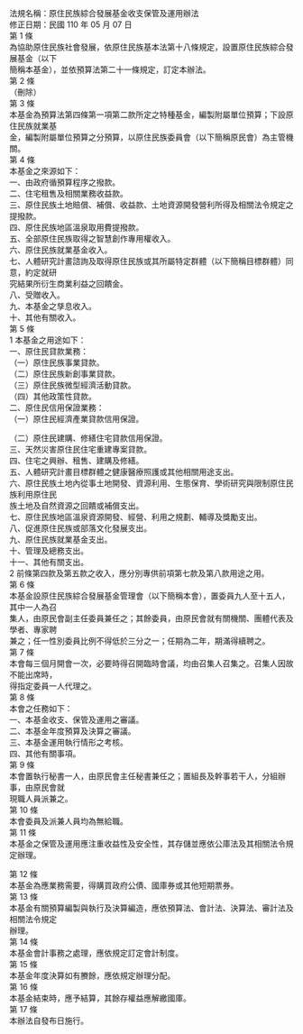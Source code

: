 法規名稱：原住民族綜合發展基金收支保管及運用辦法  
修正日期：民國 110 年 05 月 07 日  
第 1 條  
為協助原住民族社會發展，依原住民族基本法第十八條規定，設置原住民族綜合發展基金（以下  
簡稱本基金），並依預算法第二十一條規定，訂定本辦法。  
第 2 條  
（刪除）  
第 3 條  
本基金為預算法第四條第一項第二款所定之特種基金，編製附屬單位預算；下設原住民族就業基  
金，編製附屬單位預算之分預算，以原住民族委員會（以下簡稱原民會）為主管機關。  
第 4 條  
本基金之來源如下：  
一、由政府循預算程序之撥款。  
二、住宅租售及相關業務收益款。  
三、原住民族土地賠償、補償、收益款、土地資源開發營利所得及相關法令規定之提撥款。  
四、原住民族地區溫泉取用費提撥款。  
五、全部原住民族取得之智慧創作專用權收入。  
六、原住民族就業基金收入。  
七、人體研究計畫諮詢及取得原住民族或其所屬特定群體（以下簡稱目標群體）同意，約定就研  
究結果所衍生商業利益之回饋金。  
八、受贈收入。  
九、本基金之孳息收入。  
十、其他有關收入。  
第 5 條  
1 本基金之用途如下：  
一、原住民貸款業務：  
（一）原住民族事業貸款。  
（二）原住民族新創事業貸款。  
（三）原住民族微型經濟活動貸款。  
（四）其他政策性貸款。  
二、原住民信用保證業務：  
（一）原住民經濟產業貸款信用保證。  


（二）原住民建購、修繕住宅貸款信用保證。  
三、天然災害原住民住宅重建專案貸款。  
四、住宅之興辦、租售、建購及修繕。  
五、人體研究計畫目標群體之健康醫療照護或其他相關用途支出。  
六、原住民族土地內從事土地開發、資源利用、生態保育、學術研究與限制原住民族利用原住民  
族土地及自然資源之回饋或補償支出。  
七、原住民族地區溫泉資源開發、經營、利用之規劃、輔導及獎勵支出。  
八、促進原住民族或部落文化發展支出。  
九、原住民族就業基金支出。  
十、管理及總務支出。  
十一、其他有關支出。  
2 前條第四款及第五款之收入，應分別專供前項第七款及第八款用途之用。  
第 6 條  
本基金設原住民族綜合發展基金管理會（以下簡稱本會），置委員九人至十五人，其中一人為召  
集人，由原民會副主任委員兼任之；其餘委員，由原民會就有關機關、團體代表及學者、專家聘  
兼之；任一性別委員比例不得低於三分之一；任期為二年，期滿得續聘之。  
第 7 條  
本會每三個月開會一次，必要時得召開臨時會議，均由召集人召集之。召集人因故不能出席時，  
得指定委員一人代理之。  
第 8 條  
本會之任務如下：  
一、本基金收支、保管及運用之審議。  
二、本基金年度預算及決算之審議。  
三、本基金運用執行情形之考核。  
四、其他有關事項。  
第 9 條  
本會置執行秘書一人，由原民會主任秘書兼任之；置組長及幹事若干人，分組辦事，由原民會就  
現職人員派兼之。  
第 10 條  
本會委員及派兼人員均為無給職。  
第 11 條  
本基金之保管及運用應注重收益性及安全性，其存儲並應依公庫法及其相關法令規定辦理。  


第 12 條  
本基金為應業務需要，得購買政府公債、國庫券或其他短期票券。  
第 13 條  
本基金有關預算編製與執行及決算編造，應依預算法、會計法、決算法、審計法及相關法令規定  
辦理。  
第 14 條  
本基金會計事務之處理，應依規定訂定會計制度。  
第 15 條  
本基金年度決算如有賸餘，應依規定辦理分配。  
第 16 條  
本基金結束時，應予結算，其餘存權益應解繳國庫。  
第 17 條  
本辦法自發布日施行。  


